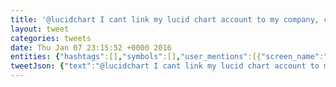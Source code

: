 ```yaml
---
title: '@lucidchart I cant link my lucid chart account to my company, can you guys help me. I am edward&lt;dot&gt;robinson[at]joistapp&lt;dot&gt;com'
layout: tweet
categories: tweets
date: Thu Jan 07 23:15:52 +0000 2016
entities: {"hashtags":[],"symbols":[],"user_mentions":[{"screen_name":"lucidchart","name":"Lucidchart","id":66383448,"id_str":"66383448","indices":[0,11]}],"urls":[]}
tweetJson: {"text":"@lucidchart I cant link my lucid chart account to my company, can you guys help me. I am edward&lt;dot&gt;robinson[at]joistapp&lt;dot&gt;com"}
---
```

